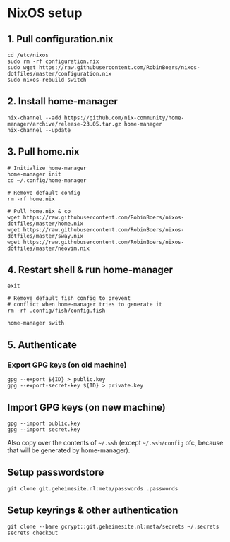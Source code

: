 # NixOS setup

## 1. Pull configuration.nix

```shell
cd /etc/nixos
sudo rm -rf configuration.nix
sudo wget https://raw.githubusercontent.com/RobinBoers/nixos-dotfiles/master/configuration.nix
sudo nixos-rebuild switch
```

## 2. Install home-manager

```shell
nix-channel --add https://github.com/nix-community/home-manager/archive/release-23.05.tar.gz home-manager
nix-channel --update
```

## 3. Pull home.nix

```shell
# Initialize home-manager
home-manager init
cd ~/.config/home-manager

# Remove default config
rm -rf home.nix

# Pull home.nix & co
wget https://raw.githubusercontent.com/RobinBoers/nixos-dotfiles/master/home.nix
wget https://raw.githubusercontent.com/RobinBoers/nixos-dotfiles/master/sway.nix
wget https://raw.githubusercontent.com/RobinBoers/nixos-dotfiles/master/neovim.nix
```

## 4. Restart shell & run home-manager

```shell
exit

# Remove default fish config to prevent
# conflict when home-manager tries to generate it
rm -rf .config/fish/config.fish

home-manager swith
```

## 5. Authenticate

### Export GPG keys (on old machine)

```shell
gpg --export ${ID} > public.key
gpg --export-secret-key ${ID} > private.key
```

## Import GPG keys (on new machine)

```shell
gpg --import public.key
gpg --import secret.key
```

Also copy over the contents of `~/.ssh` (except `~/.ssh/config` ofc, because that will be generated by home-manager).

## Setup passwordstore

```shell
git clone git.geheimesite.nl:meta/passwords .passwords
```

## Setup keyrings & other authentication

```shell
git clone --bare gcrypt::git.geheimesite.nl:meta/secrets ~/.secrets
secrets checkout
```
